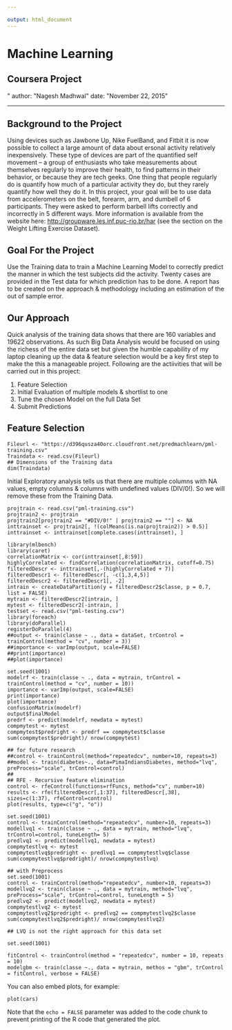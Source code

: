 ```yaml
---

output: html_document
---
```

# Machine Learning 
Coursera Project  
---
"
author: "Nagesh Madhwal"
date: "November 22, 2015"

---

## Background to the Project

Using devices such as Jawbone Up, Nike FuelBand, and Fitbit it is now possible to collect a large amount of data about ersonal activity relatively inexpensively. These type of devices are part of the quantified self movement – a group of enthusiasts who take measurements about themselves regularly to improve their health, to find patterns in their behavior, or because they are tech geeks. One thing that people regularly do is quantify how much of a particular activity they do, but they rarely quantify how well they do it. In this project, your goal will be to use data from accelerometers on the belt, forearm, arm, and dumbell of 6 participants. They were asked to perform barbell lifts correctly and incorrectly in 5 different ways. More information is available from the website here: http://groupware.les.inf.puc-rio.br/har (see the section on the Weight Lifting Exercise Dataset).  


## Goal For the Project

Use the Training data to train a Machine Learning Model to correctly predict the manner in which the test subjects did the activity. Twenty cases are provided in the Test data for which prediction has to be done. A report has to be created on the approach & methodology including an estimation of the out of sample error.

## Our Approach 

Quick analysis of the training data shows that there are 160 variables and 19622 observations. As such Big Data Analysis would be focused on using the richess of the entire data set but given the humble capability of my laptop cleaning up the data & feature selection would be a key first step to make the this a manageable project. Following are the actiivities that will be carried out in this project:

1) Feature Selection
2) Initial Evaluation of multiple models & shortlist to one
3) Tune the chosen Model on the full Data Set
4) Submit Predictions

## Feature Selection

```{r}
Fileurl <- "https://d396qusza40orc.cloudfront.net/predmachlearn/pml-training.csv"
Traindata <- read.csv(Fileurl)
## Dimensions of the Training data
dim(Traindata)
```


Initial Exploratory analysis tells us that there are multiple columns with NA values, empty columns & columns with undefined values (DIV/0!). So we will remove these from the Training Data.

```{r echo = FALSE}
projtrain <- read.csv("pml-training.csv")
projtrain2 <- projtrain
projtrain2[projtrain2 == "#DIV/0!" | projtrain2 == ""] <- NA
inttrainset <- projtrain2[, !(colMeans(is.na(projtrain2)) > 0.5)]
inttrainset <- inttrainset[complete.cases(inttrainset), ]

library(mlbench)
library(caret)
correlationMatrix <- cor(inttrainset[,8:59])
highlyCorrelated <- findCorrelation(correlationMatrix, cutoff=0.75)
filteredDescr <- inttrainset[,-(highlyCorrelated + 7)]
filteredDescr1 <- filteredDescr[, -c(1,3,4,5)]
filteredDescr2 <- filteredDescr1[, -2]
intrain <- createDataPartition(y = filteredDescr2$classe, p = 0.7, list = FALSE)
mytrain <- filteredDescr2[intrain, ]
mytest <- filteredDescr2[-intrain, ]
testset <- read.csv("pml-testing.csv")
library(foreach)
library(doParallel)
registerDoParallel(4)
##output <- train(classe ~ ., data = dataSet, trControl = trainControl(method = "cv", number = 3))
##importance <- varImp(output, scale=FALSE)
##print(importance)
##plot(importance)
```



```{r eval=FALSE}
set.seed(1001)
modelrf <- train(classe ~ ., data = mytrain, trControl = trainControl(method = "cv", number = 10))
importance <- varImp(output, scale=FALSE)
print(importance)
plot(importance)
confusionMatrix(modelrf)
output$finalModel
predrf <- predict(modelrf, newdata = mytest)
compmytest <- mytest
compmytest$predright <- predrf == compmytest$classe
sum(compmytest$predright)/ nrow(compmytest)
```


```{r eval=FALSE}
## for future research
##control <- trainControl(method="repeatedcv", number=10, repeats=3)
##model <- train(diabetes~., data=PimaIndiansDiabetes, method="lvq", preProcess="scale", trControl=control)
##
## RFE - Recursive feature elimination
control <- rfeControl(functions=rfFuncs, method="cv", number=10)
results <- rfe(filteredDescr[,1:37], filteredDescr[,38], sizes=c(1:37), rfeControl=control)
plot(results, type=c("g", "o"))
```


```{r eval=FALSE}
set.seed(1001)
control <- trainControl(method="repeatedcv", number=10, repeats=3)
modellvq1 <- train(classe ~ ., data = mytrain, method="lvq", trControl=control, tuneLength= 5)
predlvq1 <- predict(modellvq1, newdata = mytest)
compmytestlvq <- mytest
compmytestlvq$predright <- predlvq1 == compmytestlvq$classe
sum(compmytestlvq$predright)/ nrow(compmytestlvq)
```


```{r eval=FALSE}
## with Preprocess
set.seed(1001)
control <- trainControl(method="repeatedcv", number=10, repeats=3)
modellvq2 <- train(classe ~ ., data = mytrain, method="lvq", preProcess="scale", trControl=control, tuneLength = 5)
predlvq2 <- predict(modellvq2, newdata = mytest)
compmytestlvq2 <- mytest
compmytestlvq2$predright <- predlvq2 == compmytestlvq2$classe
sum(compmytestlvq2$predright)/ nrow(compmytestlvq2)

## LVQ is not the right approach for this data set
```


```{r eval=FALSE}
set.seed(1001)

fitControl <- trainControl(method = "repeatedcv", number = 10, repeats = 10)
modelgbm <- train(classe ~., data = mytrain, methos = "gbm", trControl = fitControl, verbose = FALSE)
```

You can also embed plots, for example:

```{r, echo=FALSE}
plot(cars)
```

Note that the `echo = FALSE` parameter was added to the code chunk to prevent printing of the R code that generated the plot.

